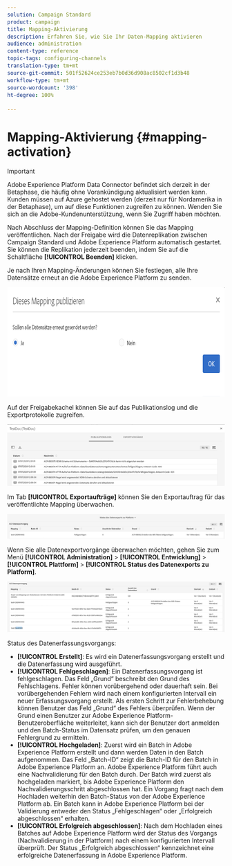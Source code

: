 ```yaml
---
solution: Campaign Standard
product: campaign
title: Mapping-Aktivierung
description: Erfahren Sie, wie Sie Ihr Daten-Mapping aktivieren
audience: administration
content-type: reference
topic-tags: configuring-channels
translation-type: tm+mt
source-git-commit: 501f52624ce253eb7b0d36d908ac8502cf1d3b48
workflow-type: tm+mt
source-wordcount: '398'
ht-degree: 100%

---
```



# Mapping-Aktivierung {#mapping-activation}

>[!IMPORTANT]
>
>Adobe Experience Platform Data Connector befindet sich derzeit in der Betaphase, die häufig ohne Vorankündigung aktualisiert werden kann. Kunden müssen auf Azure gehostet werden (derzeit nur für Nordamerika in der Betaphase), um auf diese Funktionen zugreifen zu können. Wenden Sie sich an die Adobe-Kundenunterstützung, wenn Sie Zugriff haben möchten.

Nach Abschluss der Mapping-Definition können Sie das Mapping veröffentlichen. Nach der Freigabe wird die Datenreplikation zwischen Campaign Standard und Adobe Experience Platform automatisch gestartet. Sie können die Replikation jederzeit beenden, indem Sie auf die Schaltfläche **[!UICONTROL Beenden]** klicken.

Je nach Ihren Mapping-Änderungen können Sie festlegen, alle Ihre Datensätze erneut an die Adobe Experience Platform zu senden.

![](assets/aep_publishmapping.png)

Auf der Freigabekachel können Sie auf das Publikationslog und die Exportprotokolle zugreifen.

![](assets/aep_publog.png)

Im Tab **[!UICONTROL Exportaufträge]** können Sie den Exportauftrag für das veröffentlichte Mapping überwachen.

![](assets/aep_jobstatus.png)

Wenn Sie alle Datenexportvorgänge überwachen möchten, gehen Sie zum Menü **[!UICONTROL Administration]** > **[!UICONTROL Entwicklung]** > **[!UICONTROL Plattform]** > **[!UICONTROL Status des Datenexports zu Platform]**.

![](assets/aep_statusmapping.png)

Status des Datenerfassungsvorgangs:

* **[!UICONTROL Erstellt]**: Es wird ein Datenerfassungsvorgang erstellt und die Datenerfassung wird ausgeführt.
* **[!UICONTROL Fehlgeschlagen]**: Ein Datenerfassungsvorgang ist fehlgeschlagen. Das Feld „Grund“ beschreibt den Grund des Fehlschlagens. Fehler können vorübergehend oder dauerhaft sein. Bei vorübergehenden Fehlern wird nach einem konfigurierten Intervall ein neuer Erfassungsvorgang erstellt. Als ersten Schritt zur Fehlerbehebung können Benutzer das Feld „Grund“ des Fehlers überprüfen. Wenn der Grund einen Benutzer zur Adobe Experience Platform-Benutzeroberfläche weiterleitet, kann sich der Benutzer dort anmelden und den Batch-Status im Datensatz prüfen, um den genauen Fehlergrund zu ermitteln.
* **[!UICONTROL Hochgeladen]**: Zuerst wird ein Batch in Adobe Experience Platform erstellt und dann werden Daten in den Batch aufgenommen. Das Feld „Batch-ID“ zeigt die Batch-ID für den Batch in Adobe Experience Platform an. Adobe Experience Platform führt auch eine Nachvalidierung für den Batch durch. Der Batch wird zuerst als hochgeladen markiert, bis Adobe Experience Platform den Nachvalidierungsschritt abgeschlossen hat. Ein Vorgang fragt nach dem Hochladen weiterhin den Batch-Status von der Adobe Experience Platform ab. Ein Batch kann in Adobe Experience Platform bei der Validierung entweder den Status „Fehlgeschlagen“ oder „Erfolgreich abgeschlossen“ erhalten.
* **[!UICONTROL Erfolgreich abgeschlossen]**: Nach dem Hochladen eines Batches auf Adobe Experience Platform wird der Status des Vorgangs (Nachvalidierung in der Plattform) nach einem konfigurierten Intervall überprüft. Der Status „Erfolgreich abgeschlossen“ kennzeichnet eine erfolgreiche Datenerfassung in Adobe Experience Platform.
